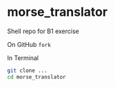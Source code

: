 # morse_translator
Shell repo for B1 exercise

On GitHub
`fork`

In Terminal 

```bash
git clone ...
cd morse_translator
```
